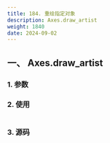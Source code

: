 ```yaml
---
title: 184. 重绘指定对象
description: Axes.draw_artist
weight: 1840
date: 2024-09-02
---
```

<style>
th, td {
  border: 1px solid rgb(190, 190, 190);
}
</style>


## 一、 Axes.draw_artist


### 1. 参数




### 2. 使用



```python


```


### 3. 源码
```python

```




